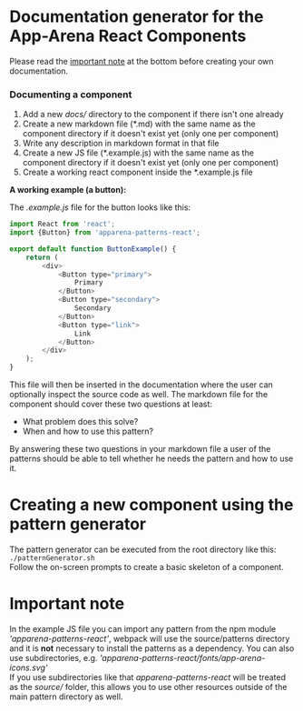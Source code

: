 # Documentation generator for the App-Arena React Components  

Please read the [important note](#important-note) at the bottom before creating your own documentation.

### Documenting a component

1. Add a new *docs/* directory to the component if there isn't one already
2. Create a new markdown file (\*.md) with the same name as the component directory if it doesn't exist yet (only one per component)
3. Write any description in markdown format in that file
4. Create a new JS file (\*.example.js) with the same name as the component directory if it doesn't exist yet (only one per component)
5. Create a working react component inside the \*.example.js file

**A working example (a button):**

The *.example.js* file for the button looks like this:  
```javascript
import React from 'react';
import {Button} from 'apparena-patterns-react';

export default function ButtonExample() {
    return (
        <div>
            <Button type="primary">
                Primary
            </Button>
            <Button type="secondary">
                Secondary
            </Button>
            <Button type="link">
                Link
            </Button>
        </div>
    );
}
```  

This file will then be inserted in the documentation where the user can optionally
inspect the source code as well.
The markdown file for the component should cover these two questions at least:
* What problem does this solve?
* When and how to use this pattern?

By answering these two questions in your markdown file a user of the patterns
should be able to tell whether he needs the pattern and how to use it.

# Creating a new component using the pattern generator

The pattern generator can be executed from the root directory like this:
`./patternGenerator.sh`  
Follow the on-screen prompts to create a basic skeleton of a component.

# Important note

In the example JS file you can import any pattern from the npm module *'apparena-patterns-react'*,
webpack will use the source/patterns directory and it is **not** necessary to install
the patterns as a dependency. You can also use subdirectories, e.g. *'apparena-patterns-react/fonts/app-arena-icons.svg'*  
If you use subdirectories like that *apparena-patterns-react* will be treated as the *source/* folder,
this allows you to use other resources outside of the main pattern directory as well.